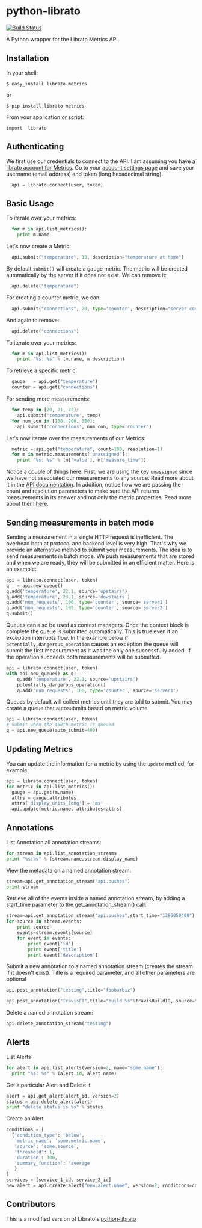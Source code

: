 python-librato
==============

[![Build Status](https://secure.travis-ci.org/librato/python-librato.png?branch=master)](http://travis-ci.org/librato/python-librato)

A Python wrapper for the Librato Metrics API.

## Installation

In your shell:

  ```$ easy_install librato-metrics```

  or

  ```$ pip install librato-metrics```

From your application or script:

  ```import  librato```

## Authenticating

  We first use our credentials to connect to the API. I am assuming you have
[a librato account for Metrics](https://metrics.librato.com/). Go to your
[account settings page](https://metrics.librato.com/account) and save your
username (email address) and token (long hexadecimal string).

```python
  api = librato.connect(user, token)
```

## Basic Usage

To iterate over your metrics:

```python
  for m in api.list_metrics():
    print m.name
```

Let's now create a Metric:

```python
  api.submit("temperature", 10, description="temperature at home")
```

By default ```submit()``` will create a gauge metric. The metric will be
created automatically by the server if it does not exist. We can remove it:

```python
  api.delete("temperature")
```

For creating a counter metric, we can:

```python
  api.submit("connections", 20, type='counter', description="server connections")
```

And again to remove:

```python
  api.delete("connections")
```

To iterate over your metrics:

```python
  for m in api.list_metrics():
    print "%s: %s" % (m.name, m.description)
```

To retrieve a specific metric:

```python
  gauge   = api.get("temperature")
  counter = api.get("connections")
```

For sending more measurements:

```python
  for temp in [20, 21, 22]:
    api.submit('temperature', temp)
  for num_con in [100, 200, 300]:
    api.submit('connections', num_con, type='counter')
```

Let's now iterate over the measurements of our Metrics:

```python
  metric = api.get("temperature", count=100, resolution=1)
  for m in metric.measurements['unassigned']:
    print "%s: %s" % (m['value'], m['measure_time'])
```

Notice a couple of things here. First, we are using the key `unassigned` since
we have not associated our measurements to any source. Read more about it in
the [API documentation](http://dev.librato.com/v1). In addition, notice how
we are passing the count and resolution parameters to make sure the API
returns measurements in its answer and not only the metric properties.
Read more about them [here](http://dev.librato.com/v1/time-intervals).

## Sending measurements in batch mode

Sending a measurement in a single HTTP request is inefficient. The overhead
both at protocol and backend level is very high. That's why we provide an
alternative method to submit your measurements. The idea is to send measurements
in batch mode. We push measurements that are stored and when we are
ready, they will be submitted in an efficient matter. Here is an example:

```python
api = librato.connect(user, token)
q   = api.new_queue()
q.add('temperature', 22.1, source='upstairs')
q.add('temperature', 23.1, source='dowstairs')
q.add('num_requests', 100, type='counter', source='server1')
q.add('num_requests', 102, type='counter', source='server2')
q.submit()
```

Queues can also be used as context managers. Once the context block is complete the queue
is submitted automatically. This is true even if an exception interrupts flow. In the 
example below if ```potentially_dangerous_operation``` causes an exception the queue will
submit the first measurement as it was the only one successfully added. 
If the operation succeeds both measurements will be submitted.

```python
api = librato.connect(user, token)
with api.new_queue() as q:
    q.add('temperature', 22.1, source='upstairs')
    potentially_dangerous_operation()
    q.add('num_requests', 100, type='counter', source='server1')
```

Queues by default will collect metrics until they are told to submit. You may create a queue
that autosubmits based on metric volume. 

```python
api = librato.connect(user, token)
# Submit when the 400th metric is queued
q = api.new_queue(auto_submit=400)
```

## Updating Metrics

You can update the information for a metric by using the `update` method,
for example:

```python
api = librato.connect(user, token)
for metric in api.list_metrics():
  gauge = api.get(m.name)
  attrs = gauge.attributes
  attrs['display_units_long'] = 'ms'
  api.update(metric.name, attributes=attrs)
```

## Annotations

List Annotation all annotation streams:

```python
for stream in api.list_annotation_streams
print "%s:%s" % (stream.name,stream.display_name)
```

View the metadata on a named annotation stream:

```python
stream=api.get_annotation_stream("api.pushes")
print stream
```

Retrieve all of the events inside a named annotation stream, by adding a
start_time parameter to the get_annotation_stream() call:

```python
stream=api.get_annotation_stream("api.pushes",start_time="1386050400")
for source in stream.events:
	print source
	events=stream.events[source]
	for event in events:
		print event['id']
		print event['title']
		print event['description']
```

Submit a new annotation to a named annotation stream (creates the stream if it
doesn't exist). Title is a required parameter, and all other parameters are optional

```python
api.post_annotation("testing",title="foobarbiz")

api.post_annotation("TravisCI",title="build %s"%travisBuildID, source=SystemSource, description="Application %s, Travis build %s"%(appName,travisBuildID))
```

Delete a named annotation stream:

```python
api.delete_annotation_stream("testing")
```
## Alerts

List Alerts

```python
for alert in api.list_alerts(version=2, name="some.name"):
  print "%s: %s" % (alert.id, alert.name)
```

Get a particular Alert and Delete it

```python
alert = api.get_alert(alert_id, version=2)
status = api.delete_alert(alert)
print "delete status is %s" % status
```

Create an Alert

```python
conditions = [
  {'condition_type': 'below',
   'metric_name': 'some.metric.name',
   'source': 'some.source',
   'threshold': 1,
   'duration': 300,
   'summary_function': 'average'
   }
]
services = [service_1_id, service_2_id]
new_alert = api.create_alert("new.alert.name", version=2, conditions=conditions, services=services)
```

## Contributors

This is a modified version of Librato's [python-librato](https://github.com/librato/python-librato)


